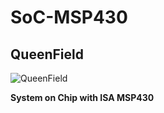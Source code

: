 # SoC-MSP430
## QueenField

![QueenField](../main/soc-msp430.svg)

**System on Chip with ISA MSP430**
